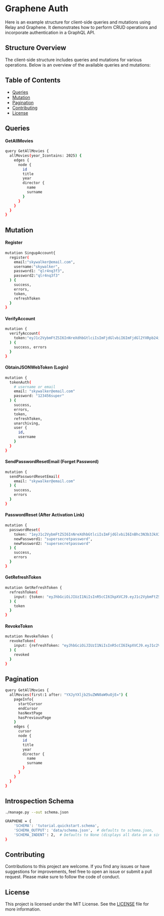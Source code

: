 # Graphene Auth

Here is an example structure for client-side queries and mutations using Relay and Graphene. It demonstrates how to perform CRUD operations and incorporate authentication in a GraphQL API.

## Structure Overview

The client-side structure includes queries and mutations for various operations. Below is an overview of the available queries and mutations:

## Table of Contents

- [Queries](#queries)
- [Mutation](#mutation)
- [Pagination](#pagination)
- [Contributing](#contributing)
- [License](#license)

## Queries

#### GetAllMovies
```bash
query GetAllMovies {
  allMovies(year_Icontains: 2025) {
    edges {
      node {
        id
        title
        year
        director {
          name
          surname
        }
      }
    }
  }
}
```

## Mutation

#### Register
```bash
mutation SingupAccount{
  register(
    email:"skywalker@email.com",
    username:"skywalker",
    password1: "qlr4nq3f3",
    password2:"qlr4nq3f3"
  ) {
    success,
    errors,
    token,
    refreshToken
  }
}

```

#### VerifyAccount
```bash
mutation {
  verifyAccount(
    token:"eyJ1c2VybmFtZSI6InNreXdhbGtlciIsImFjdGlvbiI6ImFjdGl2YXRpb24ifQ:1itC5A:vJhRJwBcrNxvmEKxHrZa6Yoqw5Q",
  ) {
    success, errors
  }
}

```

#### ObtainJSONWebToken (Login)
```bash
mutation {
  tokenAuth(
    # username or email
    email: "skywalker@email.com"
    password: "123456super"
  ) {
    success,
    errors,
    token,
    refreshToken,
    unarchiving,
    user {
      id,
      username
    }
  }
}

```

#### SendPasswordResetEmail (Forget Password)
```bash
mutation {
  sendPasswordResetEmail(
    email: "skywalker@email.com"
  ) {
    success,
    errors
  }
}

```

#### PasswordReset (After Activation Link)
```bash
mutation {
  passwordReset(
    token: "1eyJ1c2VybmFtZSI6InNreXdhbGtlciIsImFjdGlvbiI6InBhc3N3b3JkX3Jlc2V0In0:1itExL:op0roJi-ZbO9cszNEQMs5mX3c6s",
    newPassword1: "supersecretpassword",
    newPassword2: "supersecretpassword"
  ) {
    success,
    errors
  }
}

```
#### GetRefreshToken
```bash
mutation GetRefreshToken {
  refreshToken(
    input: {token: "eyJhbGciOiJIUzI1NiIsInR5cCI6IkpXVCJ9.eyJ1c2VybmFtZSI6Im5haGlkIiwiZXhwIjoxNjg1NzIxNTExLCJvcmlnSWF0IjoxNjg1NzIxMjExfQ.mk5U38LISvvIIyfxt3iU5b5fmcwJKwd_Sy9eNIWQJwA"}
  ) {
    token
  }
}
```

#### RevokeToken
```bash
mutation RevokeToken {
  revokeToken(
    input: {refreshToken: "eyJhbGciOiJIUzI1NiIsInR5cCI6IkpXVCJ9.eyJ1c2VybmFtZSI6Im5haGlkIiwiZXhwIjoxNjg1NzIxNTg0LCJvcmlnSWF0IjoxNjg1NzIxMjExfQ.C59fXcdq7X2ojcS79NJRruNAXa4lnXcqWO8k5zFUnPE"}
  ) {
    revoked
  }
}

```

## Pagination

```bash
query GetAllMovies {
  allMovies(first:1 after: "YXJyYXljb25uZWN0aW9uOjE=") {
    pageInfo{
      startCursor
      endCursor
      hasNextPage
      hasPreviousPage
    }
    edges {
      cursor
      node {
        id
        title
        year
        director {
          name
          surname
        }
      }
    }
  }
}

```

## Introspection Schema
```bash
./manage.py --out schema.json

GRAPHENE = {
    'SCHEMA': 'tutorial.quickstart.schema',
    'SCHEMA_OUTPUT': 'data/schema.json',  # defaults to schema.json,
    'SCHEMA_INDENT': 2,  # Defaults to None (displays all data on a single line)
}
```



## Contributing

Contributions to this project are welcome. If you find any issues or have suggestions for improvements, feel free to open an issue or submit a pull request. Please make sure to follow the code of conduct.

## License

This project is licensed under the MIT License. See the [LICENSE](LICENSE) file for more information.

